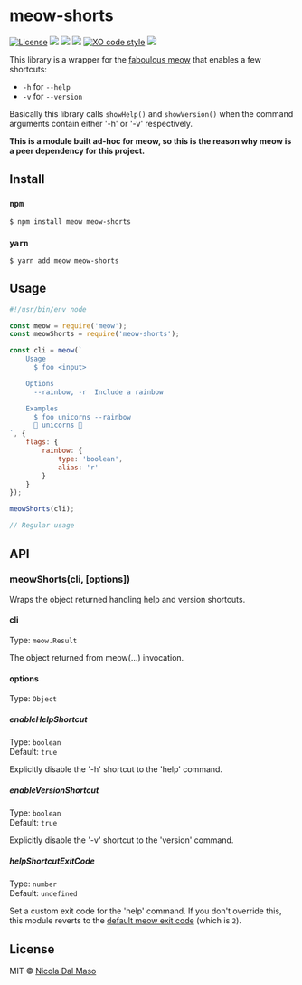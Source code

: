 # meow-shorts

[![License](https://img.shields.io/github/license/niktekusho/meow-shorts.svg?style=flat)](./LICENSE)
[![](https://img.shields.io/npm/v/meow-shorts.svg)](https://www.npmjs.com/package/meow-shorts)
[![](https://github.com/niktekusho/meow-shorts/workflows/Build%20Status/badge.svg)](https://github.com/niktekusho/meow-shorts/actions)
[![](https://img.shields.io/node/v/meow-shorts.svg)](https://www.npmjs.com/package/meow-shorts)
[![XO code style](https://img.shields.io/badge/code_style-XO-5ed9c7.svg)](https://github.com/sindresorhus/xo)
[![](https://img.shields.io/bundlephobia/minzip/meow-shorts.svg)](https://bundlephobia.com/result?p=meow-shorts)

This library is a wrapper for the [faboulous meow](https://github.com/sindresorhus/meow) that enables a few shortcuts:

-  `-h` for ``--help``
-  `-v` for ``--version``

Basically this library calls `showHelp()` and `showVersion()` when the command arguments contain either '-h' or '-v' respectively.

**This is a module built ad-hoc for meow, so this is the reason why meow is a peer dependency for this project.**

## Install

### `npm`

```
$ npm install meow meow-shorts
```

### `yarn`

```
$ yarn add meow meow-shorts
```

## Usage

```js
#!/usr/bin/env node

const meow = require('meow');
const meowShorts = require('meow-shorts');

const cli = meow(`
    Usage
      $ foo <input>

    Options
      --rainbow, -r  Include a rainbow

    Examples
      $ foo unicorns --rainbow
      🌈 unicorns 🌈
`, {
    flags: {
        rainbow: {
            type: 'boolean',
            alias: 'r'
        }
    }
});

meowShorts(cli);

// Regular usage
```


## API

### meowShorts(cli, [options])

Wraps the object returned handling help and version shortcuts.

#### cli

Type: `meow.Result`

The object returned from meow(...) invocation.

#### options

Type: `Object`

##### enableHelpShortcut

Type: `boolean`<br>
Default: `true`

Explicitly disable the '-h' shortcut to the 'help' command.

##### enableVersionShortcut

Type: `boolean`<br>
Default: `true`

Explicitly disable the '-v' shortcut to the 'version' command.

##### helpShortcutExitCode

Type: `number`<br>
Default: `undefined`

Set a custom exit code for the 'help' command. If you don't override this, this module reverts to the [default meow exit code](https://github.com/sindresorhus/meow/blob/master/readme.md#meowoptions) (which is `2`).

## License

MIT © [Nicola Dal Maso](./LICENSE)
